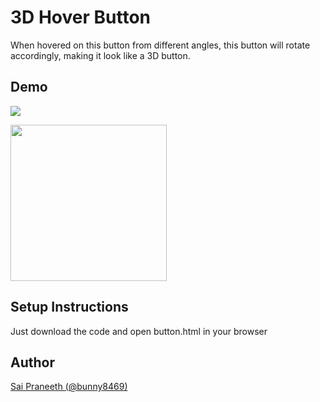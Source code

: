 # 3D Hover Button
 When hovered on this button from different angles, this button will rotate accordingly, making it look like a 3D button.
## Demo
 ![](https://code.sololearn.com/W8qxnsWNEAz5)
 
 <img src="3d-button-demo.gif" width="250" />
 
## Setup Instructions
 Just download the code and open button.html in your browser
## Author
 [Sai Praneeth (@bunny8469)](https://github.com/bunny8469)
